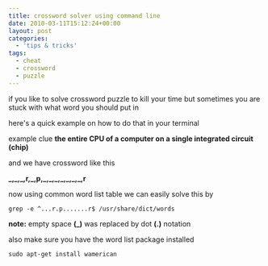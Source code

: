 ```yaml
---
title: crossword solver using command line
date: 2010-03-11T15:12:24+00:00
layout: post
categories:
  - 'tips & tricks'
tags:
  - cheat
  - crossword
  - puzzle
---
```


if you like to solve crossword puzzle to kill your time but sometimes you are stuck with what word you should put in

here's a quick example on how to do that in your terminal

example clue **the entire CPU of a computer on a single integrated circuit (chip)**

and we have crossword like this

**\_,\_,\_,r,\_,p,\_,\_,\_,\_,\_,\_,\_,r**

now using common word list table we can easily solve this by

```console
grep -e ^...r.p.......r$ /usr/share/dict/words
```

**note:** empty space **(\_)** was replaced by dot **(.)** notation

also make sure you have the word list package installed

```console
sudo apt-get install wamerican
```
